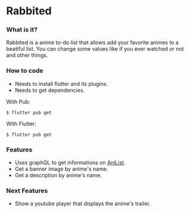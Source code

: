 # Rabbited
 
### What is it?
Rabbited is a anime to-do list that allows add your favorite animes to a beatiful list. You can change some values like if you ever watched or not and other things.
 
### How to code
* Needs to install flutter and its plugins.
* Needs to get dependencies. 

With Pub:
```
$ flutter pub get
```
With Flutter:
```
$ flutter pub get
```
 
### Features
* Uses graphQL to get informations on [AniList](https://github.com/AniList/ApiV2-GraphQL-Docs).
* Get a banner image by anime's name.
* Get a description by anime's name.

### Next Features
* Show a youtube player that displays the anime's trailer.
